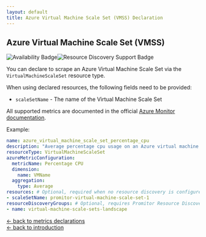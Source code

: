 ```yaml
---
layout: default
title: Azure Virtual Machine Scale Set (VMSS) Declaration
---
```


## Azure Virtual Machine Scale Set (VMSS)

![Availability Badge](https://img.shields.io/badge/Available%20Starting-v1.2-green.svg)![Resource Discovery Support Badge](https://img.shields.io/badge/Support%20for%20Resource%20Discovery-Yes-green.svg)

You can declare to scrape an Azure Virtual Machine Scale Set via the `VirtualMachineScaleSet` resource
type.

When using declared resources, the following fields need to be provided:

- `scaleSetName` - The name of the Virtual Machine Scale Set

All supported metrics are documented in the official [Azure Monitor documentation](https://docs.microsoft.com/en-us/azure/azure-monitor/platform/metrics-supported#microsoftcomputevirtualmachinescalesets).

Example:

```yaml
name: azure_virtual_machine_scale_set_percentage_cpu
description: "Average percentage cpu usage on an Azure virtual machine scale set"
resourceType: VirtualMachineScaleSet
azureMetricConfiguration:
  metricName: Percentage CPU
  dimension:
    name: VMName
  aggregation:
    type: Average
resources: # Optional, required when no resource discovery is configured
- scaleSetName: promitor-virtual-machine-scale-set-1
resourceDiscoveryGroups: # Optional, requires Promitor Resource Discovery agent (https://promitor.io/concepts/how-it-works#using-resource-discovery)
- name: virtual-machine-scale-sets-landscape
```

<!-- markdownlint-disable MD033 -->
[&larr; back to metrics declarations](/configuration/v2.x/metrics)<br />
[&larr; back to introduction](/)
<!-- markdownlint-enable -->
